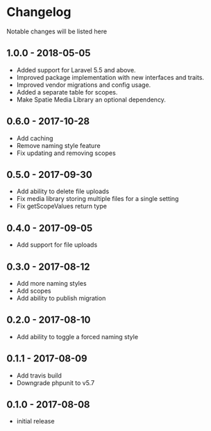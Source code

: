 # Changelog
Notable changes will be listed here

## 1.0.0 - 2018-05-05
- Added support for Laravel 5.5 and above.
- Improved package implementation with new interfaces and traits.
- Improved vendor migrations and config usage.
- Added a separate table for scopes.
- Make Spatie Media Library an optional dependency.

## 0.6.0 - 2017-10-28
- Add caching
- Remove naming style feature
- Fix updating and removing scopes

## 0.5.0 - 2017-09-30
- Add ability to delete file uploads
- Fix media library storing multiple files for a single setting
- Fix getScopeValues return type

## 0.4.0 - 2017-09-05
- Add support for file uploads

## 0.3.0 - 2017-08-12
- Add more naming styles
- Add scopes
- Add ability to publish migration

## 0.2.0 - 2017-08-10
- Add ability to toggle a forced naming style

## 0.1.1 - 2017-08-09
- Add travis build
- Downgrade phpunit to v5.7

## 0.1.0 - 2017-08-08
- initial release

